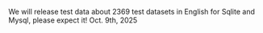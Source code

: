 

We will release test data about 2369 test datasets in English for Sqlite and Mysql, please expect it! Oct. 9th, 2025
